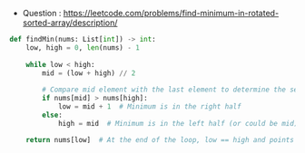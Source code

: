 - Question : https://leetcode.com/problems/find-minimum-in-rotated-sorted-array/description/

```python
def findMin(nums: List[int]) -> int:
    low, high = 0, len(nums) - 1
    
    while low < high:
        mid = (low + high) // 2
        
        # Compare mid element with the last element to determine the search range
        if nums[mid] > nums[high]:
            low = mid + 1  # Minimum is in the right half
        else:
            high = mid  # Minimum is in the left half (or could be mid)

    return nums[low]  # At the end of the loop, low == high and points to the minimum
```
